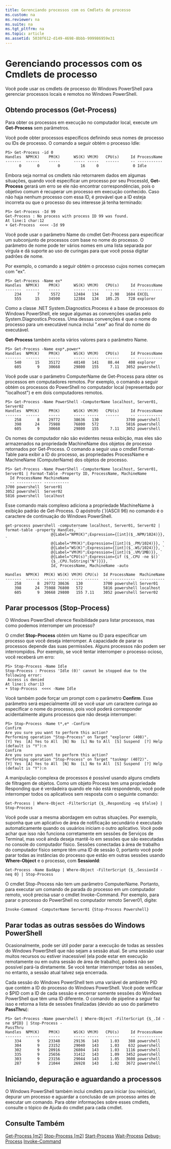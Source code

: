 ```yaml
---
title: Gerenciando processos com os Cmdlets de processo
ms.custom: na
ms.reviewer: na
ms.suite: na
ms.tgt_pltfrm: na
ms.topic: article
ms.assetid: 5038f612-d149-4698-8bbb-999986959e31
---
```

# Gerenciando processos com os Cmdlets de processo
Você pode usar os cmdlets de processo do Windows PowerShell para gerenciar processos locais e remotos no Windows PowerShell.

## Obtendo processos (Get-Process)
Para obter os processos em execução no computador local, execute um **Get-Process** sem parâmetros.

Você pode obter processos específicos definindo seus nomes de processo ou IDs de processo. O comando a seguir obtém o processo Idle:

```
PS> Get-Process -id 0
Handles  NPM(K)    PM(K)      WS(K) VM(M)   CPU(s)     Id ProcessName
-------  ------    -----      ----- -----   ------     -- -----------
      0       0        0         16     0               0 Idle
```

Embora seja normal os cmdlets não retornarem dados em algumas situações, quando você especificar um processo por seu ProcessId, **Get-Process** gerará um erro se ele não encontrar correspondências, pois o objetivo comum é recuperar um processo em execução conhecido. Caso não haja nenhum processo com essa ID, é provável que a ID esteja incorreta ou que o processo do seu interesse já tenha terminado:

```
PS> Get-Process -Id 99
Get-Process : No process with process ID 99 was found.
At line:1 char:12
+ Get-Process  <<<< -Id 99
```

Você pode usar o parâmetro Name do cmdlet Get-Process para especificar um subconjunto de processos com base no nome do processo. O parâmetro de nome pode ter vários nomes em uma lista separada por vírgula e dá suporte ao uso de curingas para que você possa digitar padrões de nome.

Por exemplo, o comando a seguir obtém o processo cujos nomes começam com "ex".

```
PS> Get-Process -Name ex*
Handles  NPM(K)    PM(K)      WS(K) VM(M)   CPU(s)     Id ProcessName
-------  ------    -----      ----- -----   ------     -- -----------
    234       7     5572      12484   134     2.98   1684 EXCEL
    555      15    34500      12384   134   105.25    728 explorer
```

Como a classe .NET System.Diagnostics.Process é a base de processos do Windows PowerShell, ele segue algumas as convenções usadas pelo System.Diagnostics.Process. Uma dessas convenções é que o nome do processo para um executável nunca inclui ".exe" ao final do nome do executável.

**Get-Process** também aceita vários valores para o parâmetro Name.

```
PS> Get-Process -Name exp*,power* 
Handles  NPM(K)    PM(K)      WS(K) VM(M)   CPU(s)     Id ProcessName
-------  ------    -----      ----- -----   ------     -- -----------
    540      15    35172      48148   141    88.44    408 explorer
    605       9    30668      29800   155     7.11   3052 powershell
```

Você pode usar o parâmetro ComputerName de Get-Process para obter os processos em computadores remotos. Por exemplo, o comando a seguir obtém os processos do PowerShell no computador local (representado por "localhost") e em dois computadores remotos.

```
PS> Get-Process -Name PowerShell -ComputerName localhost, Server01, Server02
Handles  NPM(K)    PM(K)      WS(K) VM(M)   CPU(s)     Id ProcessName
-------  ------    -----      ----- -----   ------     -- -----------
    258       8    29772      38636   130            3700 powershell
    398      24    75988      76800   572            5816 powershell
    605       9    30668      29800   155     7.11   3052 powershell
```

Os nomes de computador não são evidentes nessa exibição, mas eles são armazenados na propriedade MachineName dos objetos de processo retornados por Get-Process. O comando a seguir usa o cmdlet Format-Table para exibir a ID do processo, as propriedades ProcessName e MachineName (ComputerName) dos objetos de processo.

```
PS> Get-Process -Name PowerShell -ComputerName localhost, Server01, Server01 | Format-Table -Property ID, ProcessName, MachineName
  Id ProcessName MachineName
  -- ----------- -----------
3700 powershell  Server01
3052 powershell  Server02
5816 powershell  localhost
```

Esse comando mais complexo adiciona a propriedade MachineName à exibição padrão de Get-Process. O apóstrofo (`)(ASCII 96) no comando é o caractere de continuação do Windows PowerShell.

```
get-process powershell -computername localhost, Server01, Server02 | format-table -property Handles, `
                    @{Label="NPM(K)";Expression={[int]($_.NPM/1024)}}, `
                    @{Label="PM(K)";Expression={[int]($_.PM/1024)}}, `
                    @{Label="WS(K)";Expression={[int]($_.WS/1024)}}, `
                    @{Label="VM(M)";Expression={[int]($_.VM/1MB)}}, `
                    @{Label="CPU(s)";Expression={if ($_.CPU -ne $()` 
                    {$_.CPU.ToString("N")}}}, `                                                                         
                    Id, ProcessName, MachineName -auto

Handles  NPM(K)  PM(K) WS(K) VM(M) CPU(s)  Id ProcessName  MachineName
-------  ------  ----- ----- ----- ------  -- -----------  -----------
    258       8  29772 38636   130         3700 powershell Server01
    398      24  75988 76800   572         5816 powershell localhost
    605       9  30668 29800   155 7.11    3052 powershell Server02
```

## Parar processos (Stop-Process)
O Windows PowerShell oferece flexibilidade para listar processos, mas como podemos interromper um processo?

O cmdlet **Stop-Process** obtém um Name ou ID para especificar um processo que você deseja interromper. A capacidade de parar os processos depende das suas permissões. Alguns processos não podem ser interrompidos. Por exemplo, se você tentar interromper o processo ocioso, você receberá um erro:

```
PS> Stop-Process -Name Idle
Stop-Process : Process 'Idle (0)' cannot be stopped due to the following error:
 Access is denied
At line:1 char:13
+ Stop-Process  <<<< -Name Idle
```

Você também pode forçar um prompt com o parâmetro **Confirm**. Esse parâmetro será especialmente útil se você usar um caractere curinga ao especificar o nome do processo, pois você poderá corresponder acidentalmente alguns processos que não deseja interromper:

```
PS> Stop-Process -Name t*,e* -Confirm
Confirm
Are you sure you want to perform this action?
Performing operation "Stop-Process" on Target "explorer (408)".
[Y] Yes  [A] Yes to All  [N] No  [L] No to All  [S] Suspend  [?] Help
(default is "Y"):n
Confirm
Are you sure you want to perform this action?
Performing operation "Stop-Process" on Target "taskmgr (4072)".
[Y] Yes  [A] Yes to All  [N] No  [L] No to All  [S] Suspend  [?] Help
(default is "Y"):n
```

A manipulação complexa de processos é possível usando alguns cmdlets de filtragem de objetos. Como um objeto Process tem uma propriedade Responding que é verdadeira quando ele não está respondendo, você pode interromper todos os aplicativos sem resposta com o seguinte comando:

```
Get-Process | Where-Object -FilterScript {$_.Responding -eq $false} | Stop-Process
```

Você pode usar a mesma abordagem em outras situações. Por exemplo, suponha que um aplicativo de área de notificação secundário é executado automaticamente quando os usuários iniciam o outro aplicativo. Você pode achar que isso não funciona corretamente em sessões de Serviços de Terminal, mas você ainda deseja mantê-lo em sessões que são executadas no console do computador físico. Sessões conectadas à área de trabalho do computador físico sempre têm uma ID de sessão 0, portanto você pode parar todas as instâncias do processo que estão em outras sessões usando **Where-Object** e o processo, com **SessionId**:

```
Get-Process -Name BadApp | Where-Object -FilterScript {$_.SessionId -neq 0} | Stop-Process
```

O cmdlet Stop-Process não tem um parâmetro ComputerName. Portanto, para executar um comando de parada do processo em um computador remoto, você precisa usar o cmdlet Invoke-Command. Por exemplo, para parar o processo do PowerShell no computador remoto Server01, digite:

```
Invoke-Command -ComputerName Server01 {Stop-Process Powershell}
```

## Parar todas as outras sessões do Windows PowerShell
Ocasionalmente, pode ser útil poder parar a execução de todas as sessões do Windows PowerShell que não sejam a sessão atual. Se uma sessão usar muitos recursos ou estiver inacessível (ela pode estar em execução remotamente ou em outra sessão de área de trabalho), poderá não ser possível pará-la diretamente. Se você tentar interromper todas as sessões, no entanto, a sessão atual talvez seja encerrada.

Cada sessão do Windows PowerShell tem uma variável de ambiente PID que contém a ID do processo do Windows PowerShell. Você pode verificar o $PID com a ID de cada sessão e encerrar somente sessões do Windows PowerShell que têm uma ID diferente. O comando de pipeline a seguir faz isso e retorna a lista de sessões finalizadas (devido ao uso do parâmetro **PassThru**):

```
PS> Get-Process -Name powershell | Where-Object -FilterScript {$_.Id -ne $PID} | Stop-Process -
PassThru
Handles  NPM(K)    PM(K)      WS(K) VM(M)   CPU(s)     Id ProcessName
-------  ------    -----      ----- -----   ------     -- -----------
    334       9    23348      29136   143     1.03    388 powershell
    304       9    23152      29040   143     1.03    632 powershell
    302       9    20916      26804   143     1.03   1116 powershell
    335       9    25656      31412   143     1.09   3452 powershell
    303       9    23156      29044   143     1.05   3608 powershell
    287       9    21044      26928   143     1.02   3672 powershell
```

## Iniciando, depuração e aguardando a processos
O Windows PowerShell também inclui cmdlets para iniciar (ou reiniciar), depurar um processo e aguardar a conclusão de um processo antes de executar um comando. Para obter informações sobre esses cmdlets, consulte o tópico de Ajuda do cmdlet para cada cmdlet.

## Consulte Também
[Get-Process [m2]](assetId:///27a05dbd-4b69-48a3-8d55-b295f6225f15)
[Stop-Process [m2]](assetId:///12454238-9881-457a-bde4-fb6cd124deec)
[Start-Process](assetId:///41a7e43c-9bb3-4dc2-8b0c-f6c32962e72c)
[Wait-Process](assetId:///9222af7a-789d-4a09-aa90-09d7c256c799)
[Debug-Process](assetId:///eea1dace-3913-4dbd-b659-5a94a610eee1)
[Invoke-Command](assetId:///22fd98ba-1874-492e-95a5-c069467b8462)



<!--HONumber=Apr16_HO1-->


